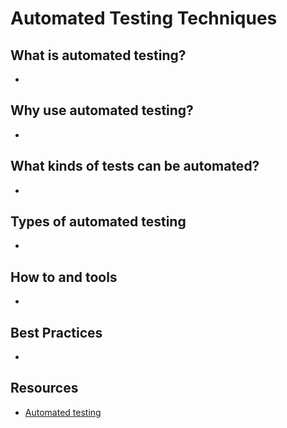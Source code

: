 # Automated Testing Techniques

## What is automated testing?
* 

## Why use automated testing?
*

## What kinds of tests can be automated?
*

## Types of automated testing
*

## How to and tools
*

## Best Practices
*


## Resources
* [Automated testing](https://www.functionize.com/automated-testing)
